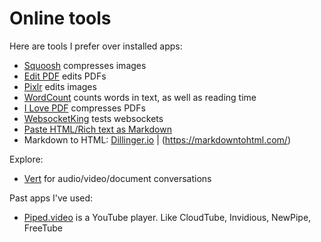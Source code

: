 # Online tools

Here are tools I prefer over installed apps:

- [Squoosh](https://squoosh.app/) compresses images
- [Edit PDF](https://smallpdf.com/edit-pdf) edits PDFs
- [Pixlr](https://pixlr.com/editor/) edits images
- [WordCount](https://wordcount.com/) counts words in text, as well as reading time
- [I Love PDF](https://www.ilovepdf.com/compress_pdf) compresses PDFs
- [WebsocketKing](https://websocketking.com/) tests websockets
- [Paste HTML/Rich text as Markdown](https://euangoddard.github.io/clipboard2markdown/)
- Markdown to HTML: [Dillinger.io](https://dillinger.io/) | (https://markdowntohtml.com/)

Explore:

- [Vert](https://vert.sh/) for audio/video/document conversations

Past apps I've used:

- [Piped.video](https://piped.video/) is a YouTube player. Like CloudTube, Invidious, NewPipe, FreeTube
